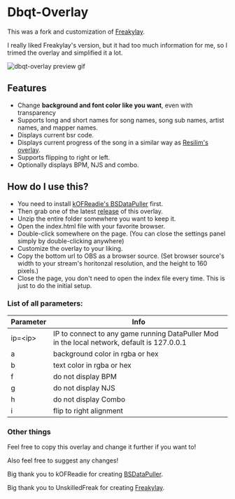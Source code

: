 # Dbqt-Overlay
This was a fork and customization of [Freakylay](https://github.com/UnskilledFreak/Freakylay).

I really liked Freakylay's version, but it had too much information for me, so I trimed the overlay and simplified it a lot.

![dbqt-overlay preview gif](https://media.giphy.com/media/57l8R9YCoZwKOlxJR7/giphy.gif)

## Features

- Change **background and font color like you want**, even with transparency
- Supports long and short names for song names, song sub names, artist names, and mapper names.
- Displays current bsr code.
- Displays current progress of the song in a similar way as [Resilim's overlay](https://github.com/Reselim/beat-saber-overlay).
- Supports flipping to right or left.
- Optionally displays BPM, NJS and combo.

## How do I use this?

- You need to install [kOFReadie's BSDataPuller](https://github.com/kOFReadie/BSDataPuller) first.
- Then grab one of the latest [release](https://github.com/dbqt/dbqt-overlay/releases) of this overlay.
- Unzip the entire folder somewhere you want to keep it.
- Open the index.html file with your favorite browser.
- Double-click somewhere on the page. (You can close the settings panel simply by double-clicking anywhere)
- Customize the overlay to your liking.
- Copy the bottom url to OBS as a browser source. (Set browser source's width to your stream's horitonzal resolution, and the height to 160 pixels.)
- Close the page, you don't need to open the index file every time. This is just to do the initial setup.

### List of all parameters:

|Parameter|Info
|---|---|
|ip=\<ip\>|IP to connect to any game running DataPuller Mod in the local network, default is 127.0.0.1|
|a|background color in rgba or hex|
|b|text color in rgba or hex|
|f|do not display BPM|
|g|do not display NJS|
|h|do not display Combo|
|i|flip to right alignment

### Other things
Feel free to copy this overlay and change it further if you want to!

Also feel free to suggest any changes!

Big thank you to kOFReadie for creating [BSDataPuller](https://github.com/kOFReadie/BSDataPuller).

Big thank you to UnskilledFreak for creating [Freakylay](https://github.com/UnskilledFreak/Freakylay).
